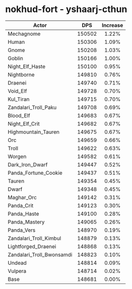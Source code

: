 # nokhud-fort - yshaarj-cthun
| Actor | DPS | Increase |
|---|:---:|:---:|
|Mechagnome|150502|1.22%|
|Human|150306|1.09%|
|Gnome|150208|1.03%|
|Goblin|150166|1.00%|
|Night_Elf_Haste|150100|0.95%|
|Nightborne|149810|0.76%|
|Draenei|149740|0.71%|
|Void_Elf|149728|0.70%|
|Kul_Tiran|149715|0.70%|
|Zandalari_Troll_Paku|149708|0.69%|
|Blood_Elf|149683|0.67%|
|Night_Elf_Crit|149682|0.67%|
|Highmountain_Tauren|149675|0.67%|
|Orc|149659|0.66%|
|Troll|149622|0.63%|
|Worgen|149582|0.61%|
|Dark_Iron_Dwarf|149447|0.52%|
|Panda_Fortune_Cookie|149437|0.51%|
|Tauren|149354|0.45%|
|Dwarf|149348|0.45%|
|Maghar_Orc|149142|0.31%|
|Panda_Crit|149123|0.30%|
|Panda_Haste|149100|0.28%|
|Panda_Mastery|149065|0.26%|
|Panda_Vers|148970|0.19%|
|Zandalari_Troll_Kimbul|148879|0.13%|
|Lightforged_Draenei|148868|0.13%|
|Zandalari_Troll_Bwonsamdi|148823|0.10%|
|Undead|148814|0.09%|
|Vulpera|148714|0.02%|
|Base|148681|0.00%|
